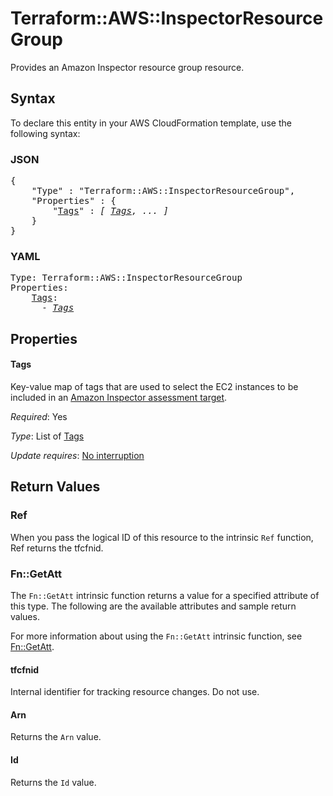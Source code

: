 # Terraform::AWS::InspectorResourceGroup

Provides an Amazon Inspector resource group resource.

## Syntax

To declare this entity in your AWS CloudFormation template, use the following syntax:

### JSON

<pre>
{
    "Type" : "Terraform::AWS::InspectorResourceGroup",
    "Properties" : {
        "<a href="#tags" title="Tags">Tags</a>" : <i>[ <a href="tags.md">Tags</a>, ... ]</i>
    }
}
</pre>

### YAML

<pre>
Type: Terraform::AWS::InspectorResourceGroup
Properties:
    <a href="#tags" title="Tags">Tags</a>: <i>
      - <a href="tags.md">Tags</a></i>
</pre>

## Properties

#### Tags

Key-value map of tags that are used to select the EC2 instances to be included in an [Amazon Inspector assessment target](/docs/providers/aws/r/inspector_assessment_target.html).

_Required_: Yes

_Type_: List of <a href="tags.md">Tags</a>

_Update requires_: [No interruption](https://docs.aws.amazon.com/AWSCloudFormation/latest/UserGuide/using-cfn-updating-stacks-update-behaviors.html#update-no-interrupt)

## Return Values

### Ref

When you pass the logical ID of this resource to the intrinsic `Ref` function, Ref returns the tfcfnid.

### Fn::GetAtt

The `Fn::GetAtt` intrinsic function returns a value for a specified attribute of this type. The following are the available attributes and sample return values.

For more information about using the `Fn::GetAtt` intrinsic function, see [Fn::GetAtt](https://docs.aws.amazon.com/AWSCloudFormation/latest/UserGuide/intrinsic-function-reference-getatt.html).

#### tfcfnid

Internal identifier for tracking resource changes. Do not use.

#### Arn

Returns the <code>Arn</code> value.

#### Id

Returns the <code>Id</code> value.

